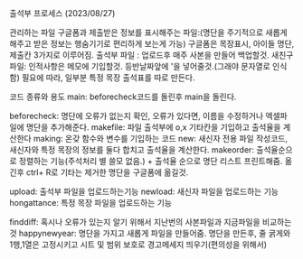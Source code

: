 출석부 프로세스 (2023/08/27)

관리하는 파일
구글폼과 제출받은 정보를 표시해주는 파일:(명단을 주기적으로 새롭게 해주고 받은 정보는 행숨기기로 편리하게 보는게 가능) 구글폼은 목장표시, 아이들 명단, 제출칸 3가지로 이루어짐.
출석부 파일 : 업로드후 매주 사본을 만들어 백업할것.
새친구 파일: 인적사항은 메모에 기입할것. 등반날짜앞에 '을 넣어줄것.(그래야 문자열로 인식함)
필요에 따라, 일부분 특정 목장 출석표를 따로 만든다.


코드 종류와 용도
main: beforecheck코드를 돌린후 main을 돌린다.

beforecheck: 명단에 오류가 없는지 확인, 오류가 있다면, 이름을 수정하거나 엑셀파일에 명단을 추가해준다.
makefile: 파일 출석부에 o,x 기타칸을 기입하고 출석율을 계산한다
making: 온갖 함수와 변수를 기입하는 코드
new: 새신자 전용 파일 작성코드, 새신자와 특정 목장의 정보를 둘다 합치고 출석율을 계산한다.
makeorder: 출석율순으로 정렬하는 기능(주석처리 별 쓸모 없음.) + 출석율 순으로 명단 리스트 프린트해줌. 옮긴후 ctrl+ R로 기타는 제거한 명단을 구글폼에 옮길것.

upload: 출석부 파일을 업로드하는기능
newload: 새신자 파일을 업로드하는 기능
hongattance: 특정 목장 파일을 업로드하는 기능

finddiff: 혹시나 오류가 있는지 알기 위해서 지난번의 사본파일과 지금파일을 비교하는것
happynewyear: 명단을 가지고 새롭게 파일을 만들어줌. 명단을 만든후, 줄 굵게와 1행,1열은 고정시키고 시트 및 범위 보호로 경고메세지 띄우기(편의성을 위해서)



